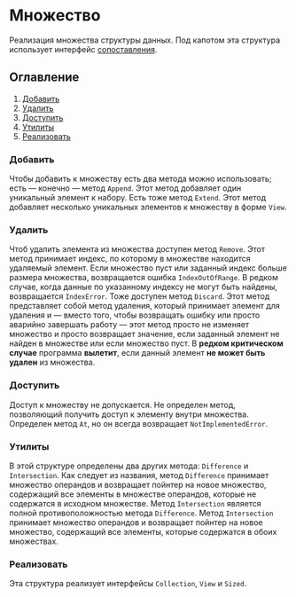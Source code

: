 # Множество
Реализация множества структуры данных. Под капотом эта структура использует интерфейс [сопоставления](/docs/en-UK/collections/mapping.md).

## Оглавление
1. [Добавить](#добавить)
2. [Удалить](#удалить)
3. [Доступить](#доступить)
4. [Утилиты](#утилиты)
5. [Реализовать](#реализовать)

### Добавить
Чтобы добавить к множеству есть два метода можно использовать; есть &mdash; конечно &mdash; метод `Append`. Этот метод добавляет один уникальный элемент к набору. Есть тоже метод `Extend`. Этот метод добавляет несколько уникальных элементов к множеству в форме `View`.

### Удалить
Чтоб удалить элемента из множества доступен метод `Remove`. Этот метод принимает индекс, по которому в множестве находится удаляемый элемент. Если множество пуст или заданный индекс больше размера множества, возвращается ошибка `IndexOutOfRange`. В редком случае, когда данные по указанному индексу не могут быть найдены, возвращается `IndexError`. Тоже доступен метод `Discard`. Этот метод представляет собой метод удаления, который принимает элемент для удаления и &mdash; вместо того, чтобы возвращать ошибку или просто аварийно завершать работу &mdash; этот метод просто не изменяет множество и просто возвращает значение, если заданный элемент не найден в множестве или если множество пуст. В **редком критическом случае** программа **вылетит**, если данный элемент **не может быть удален** из множества.

### Доступить
Доступ к множеству не допускается. Не определен метод, позволяющий получить доступ к элементу внутри множества. Определен метод `At`, но он всегда возвращает `NotImplementedError`.

### Утилиты
В этой структуре определены два других метода: `Difference` и `Intersection`. Как следует из названия, метод `Difference` принимает множество операндов и возвращает пойнтер на новое множество, содержащий все элементы в множестве операндов, которые не содержатся в исходном множестве. Метод `Intersection` является полной противоположностью метода `Difference`. Метод `Intersection` принимает множество операндов и возвращает пойнтер на новое множество, содержащий все элементы, которые содержатся в обоих множествах.

### Реализовать
Эта структура реализует интерфейсы `Collection`, `View` и `Sized`.
